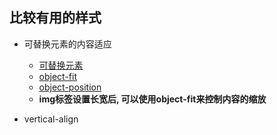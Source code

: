 ## 比较有用的样式

* 可替换元素的内容适应
    * [可替换元素](https://developer.mozilla.org/zh-CN/docs/Web/CSS/Replaced_element)
    * [object-fit](https://developer.mozilla.org/zh-CN/docs/Web/CSS/object-fit)
    * [object-position](https://developer.mozilla.org/zh-CN/docs/Web/CSS/object-position)
    * **img标签设置长宽后, 可以使用object-fit来控制内容的缩放**

* vertical-align